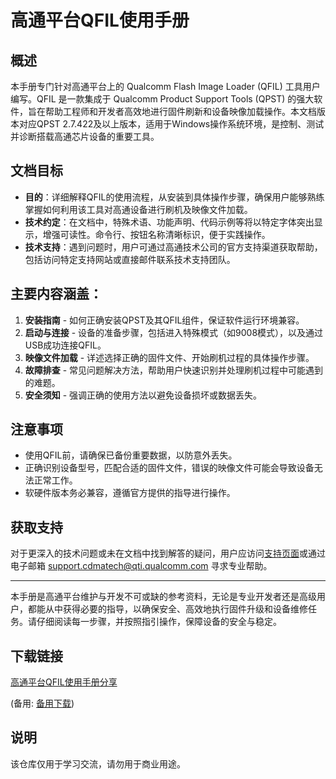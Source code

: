 # 高通平台QFIL使用手册

## 概述

本手册专门针对高通平台上的 Qualcomm Flash Image Loader (QFIL) 工具用户编写。QFIL 是一款集成于 Qualcomm Product Support Tools (QPST) 的强大软件，旨在帮助工程师和开发者高效地进行固件刷新和设备映像加载操作。本文档版本对应QPST 2.7.422及以上版本，适用于Windows操作系统环境，是控制、测试并诊断搭载高通芯片设备的重要工具。

## 文档目标

- **目的**：详细解释QFIL的使用流程，从安装到具体操作步骤，确保用户能够熟练掌握如何利用该工具对高通设备进行刷机及映像文件加载。
- **技术约定**：在文档中，特殊术语、功能声明、代码示例等将以特定字体突出显示，增强可读性。命令行、按钮名称清晰标识，便于实践操作。
- **技术支持**：遇到问题时，用户可通过高通技术公司的官方支持渠道获取帮助，包括访问特定支持网站或直接邮件联系技术支持团队。

## 主要内容涵盖：

1. **安装指南** - 如何正确安装QPST及其QFIL组件，保证软件运行环境兼容。
2. **启动与连接** - 设备的准备步骤，包括进入特殊模式（如9008模式），以及通过USB成功连接QFIL。
3. **映像文件加载** - 详述选择正确的固件文件、开始刷机过程的具体操作步骤。
4. **故障排查** - 常见问题解决方法，帮助用户快速识别并处理刷机过程中可能遇到的难题。
5. **安全须知** - 强调正确的使用方法以避免设备损坏或数据丢失。

## 注意事项

- 使用QFIL前，请确保已备份重要数据，以防意外丢失。
- 正确识别设备型号，匹配合适的固件文件，错误的映像文件可能会导致设备无法正常工作。
- 软硬件版本务必兼容，遵循官方提供的指导进行操作。

## 获取支持

对于更深入的技术问题或未在文档中找到解答的疑问，用户应访问[支持页面](https://注意：此处不应包含实际链接，在真实的README.md中应写完整URL)或通过电子邮箱 support.cdmatech@qti.qualcomm.com 寻求专业帮助。

---

本手册是高通平台维护与开发不可或缺的参考资料，无论是专业开发者还是高级用户，都能从中获得必要的指导，以确保安全、高效地执行固件升级和设备维修任务。请仔细阅读每一步骤，并按照指引操作，保障设备的安全与稳定。

## 下载链接
[高通平台QFIL使用手册分享](https://pan.quark.cn/s/6b1873d0179c) 

(备用: [备用下载](https://pan.baidu.com/s/1YRMREGBbFhkPChK2MGvhsw?pwd=1234))

## 说明

该仓库仅用于学习交流，请勿用于商业用途。

